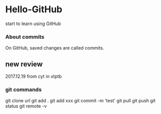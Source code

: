 # Hello-GitHub
start to learn using GitHub
### About commits
On GitHub, saved changes are called commits. 

## new review
2017.12.19 from cyt in xtptb

### git commands
  git clone url
  git add .
  git add xxx
  git commit -m 'test'
  git pull
  git push
  git status
  git remote -v
